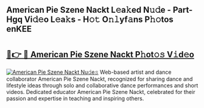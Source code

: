 ## American Pie Szene Nackt L𝚎a𝚔ed N𝚞𝚍e - Part-Hgq Vi𝚍𝚎o L𝚎a𝚔s - H𝚘𝚝 O𝚗𝚕yf𝚊ns P𝚑𝚘tos enKEE

# <h2><a href="http://kf5lt3l.oniu.top/?m=American+Pie+Szene+Nackt">🔗👉 🔴 American Pie Szene Nackt P𝚑ot𝚘𝚜 V𝚒d𝚎o</a></h2>

[![American Pie Szene Nackt Nu𝚍e𝚜](https://i.imgur.com/0qMVB7G.gif)](http://kf5lt3l.oniu.top/?m=American+Pie+Szene+Nackt)
Web-based artist and dance collaborator American Pie Szene Nackt, recognized for sharing dance and lifestyle ideas through solo and collaborative dance performances and short videos. Dedicated educator American Pie Szene Nackt, celebrated for their passion and expertise in teaching and inspiring others.  
